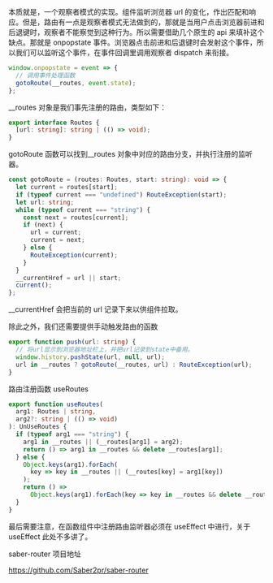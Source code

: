本质就是，一个观察者模式的实现。组件监听浏览器 url 的变化，作出匹配和响应。但是，路由有一点是观察者模式无法做到的，那就是当用户点击浏览器前进和后退键时，观察者不能察觉到这种行为。所以需要借助几个原生的 api 来填补这个缺点。那就是 onpopstate 事件。浏览器点击前进和后退键时会发射这个事件，所以我们可以监听这个事件，在事件回调里调用观察者 dispatch 来衔接。

```typescript
window.onpopstate = event => {
  // 调用事件处理函数
  gotoRoute(__routes, event.state);
};
```

\_\_routes 对象是我们事先注册的路由，类型如下：

```typescript
export interface Routes {
  [url: string]: string | (() => void);
}
```

gotoRoute 函数可以找到\_\_routes 对象中对应的路由分支，并执行注册的监听器。

```typescript
const gotoRoute = (routes: Routes, start: string): void => {
  let current = routes[start];
  if (typeof current === "undefined") RouteException(start);
  let url: string;
  while (typeof current === "string") {
    const next = routes[current];
    if (next) {
      url = current;
      current = next;
    } else {
      RouteException(current);
    }
  }
  __currentHref = url || start;
  current();
};
```

\_\_currentHref 会把当前的 url 记录下来以供组件拉取。

除此之外，我们还需要提供手动触发路由的函数

```typescript
export function push(url: string) {
  // 将url显示到浏览器地址栏上，并把url记录到state中备用。
  window.history.pushState(url, null, url);
  url in __routes ? gotoRoute(__routes, url) : RouteException(url);
}
```

路由注册函数 useRoutes

```typescript
export function useRoutes(
  arg1: Routes | string,
  arg2?: string | (() => void)
): UnUseRoutes {
  if (typeof arg1 === "string") {
    arg1 in __routes || (__routes[arg1] = arg2);
    return () => arg1 in __routes && delete __routes[arg1];
  } else {
    Object.keys(arg1).forEach(
      key => key in __routes || (__routes[key] = arg1[key])
    );
    return () =>
      Object.keys(arg1).forEach(key => key in __routes && delete __routes[key]);
  }
}
```

最后需要注意，在函数组件中注册路由监听器必须在 useEffect 中进行，关于 useEffect 此处不多讲了。

saber-router 项目地址

https://github.com/Saber2pr/saber-router
